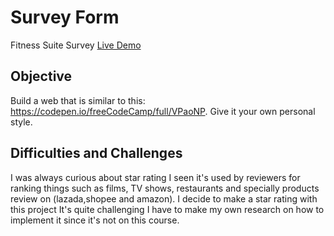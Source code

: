 # Survey Form

Fitness Suite Survey <a href="https://codepen.io/dennisgocong/full/xxXNKvK" target="_blank">Live Demo</a>

## Objective

Build a web that is similar to this: <a href="https://codepen.io/freeCodeCamp/full/VPaoNP" target="_blank"> https://codepen.io/freeCodeCamp/full/VPaoNP</a>. Give it your own personal style.

## Difficulties and Challenges

I was always curious about star rating I seen it's used by reviewers for ranking things such as films, TV shows, restaurants and specially products review on (lazada,shopee and amazon). I decide to make a star rating with this project It's quite challenging I have to make my own research on how to implement it since it's not on this course.
